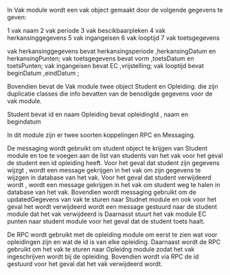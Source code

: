 In Vak module wordt een vak object gemaakt door de volgende gegevens te geven:

1 vak naam
2 vak periode
3 vak bescikbaarpleken
4 vak herkansinggegevens
5 vak ingangeisen
6 vak looptijd
7 vak toetsgegevens

vak herkansinggegevens bevat herkansingsperiode ,herkansingDatum en herkansingPunten;
vak toetsgegevens bevat vorm ,toetsDatum en toetsPunten;
vak ingangeisen bevat EC ,vrijstelling;
vak looptijd bevat beginDatum ,eindDatum ;

Bovendien bevat de Vak module twee object Student en Opleiding. 
die zijn duplicatie classes die info bevatten van de benodigde gegevens voor de vak module.

Student bevat id en naam
Opleiding bevat opleidingId , naam en begindatum 

In dit module zijn er twee soorten koppelingen RPC en Messaging.

De messaging wordt gebruikt om student object te krijgen van Student module en toe te voegen aan de list van students van het vak voor het geval de student een id opleiding heeft.
Voor het geval dat student zijn gegevens wijzgt , wordt een message gekrijgen in het vak om zijn gegevens te wijzgen in database van het vak.
Voor het geval dat student verwijdeerd wordt , wordt een message gekrijgen in het vak om student weg te halen in database van het vak.
Bovendien wordt messaging gebruikt om de updatedGegevens van vak te sturen naar Studnet module en ook voor het geval het wordt verwijdeerd wordt een message gestuurd naar de student module dat het vak verwijdeerd is
Daarnasst stuurt het vak module EC punten naar student module voor het geval dat de student toets haalt.

De RPC wordt gebruikt met de opleiding module om eerst te zien wat voor opleidingen zijn en wat de id is van elke opleiding.
Daarnaast wordt de RPC gebruikt om het vak te sturen naar Opleidng module zodat het vak ingeschrijven wordt bij de opleiding.
Bovendien wordt via RPC de id gestuurd voor het geval dat het vak verwijdeerd wordt.

